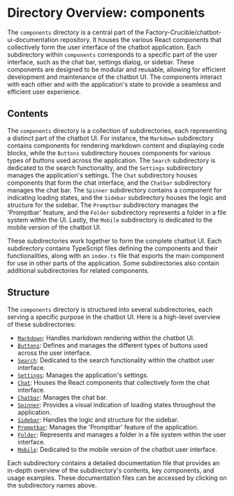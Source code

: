 
# Directory Overview: components

The `components` directory is a central part of the Factory-Crucible/chatbot-ui-documentation repository. It houses the various React components that collectively form the user interface of the chatbot application. Each subdirectory within `components` corresponds to a specific part of the user interface, such as the chat bar, settings dialog, or sidebar. These components are designed to be modular and reusable, allowing for efficient development and maintenance of the chatbot UI. The components interact with each other and with the application's state to provide a seamless and efficient user experience.

## Contents

The `components` directory is a collection of subdirectories, each representing a distinct part of the chatbot UI. For instance, the `Markdown` subdirectory contains components for rendering markdown content and displaying code blocks, while the `Buttons` subdirectory houses components for various types of buttons used across the application. The `Search` subdirectory is dedicated to the search functionality, and the `Settings` subdirectory manages the application's settings. The `Chat` subdirectory houses components that form the chat interface, and the `Chatbar` subdirectory manages the chat bar. The `Spinner` subdirectory contains a component for indicating loading states, and the `Sidebar` subdirectory houses the logic and structure for the sidebar. The `Promptbar` subdirectory manages the 'Promptbar' feature, and the `Folder` subdirectory represents a folder in a file system within the UI. Lastly, the `Mobile` subdirectory is dedicated to the mobile version of the chatbot UI.

These subdirectories work together to form the complete chatbot UI. Each subdirectory contains TypeScript files defining the components and their functionalities, along with an `index.ts` file that exports the main component for use in other parts of the application. Some subdirectories also contain additional subdirectories for related components.

## Structure

The `components` directory is structured into several subdirectories, each serving a specific purpose in the chatbot UI. Here is a high-level overview of these subdirectories:

- [`Markdown`](./Markdown.md): Handles markdown rendering within the chatbot UI.
- [`Buttons`](./Buttons.md): Defines and manages the different types of buttons used across the user interface.
- [`Search`](./Search.md): Dedicated to the search functionality within the chatbot user interface.
- [`Settings`](./Settings.md): Manages the application's settings.
- [`Chat`](./Chat.md): Houses the React components that collectively form the chat interface.
- [`Chatbar`](./Chatbar.md): Manages the chat bar.
- [`Spinner`](./Spinner.md): Provides a visual indication of loading states throughout the application.
- [`Sidebar`](./Sidebar.md): Handles the logic and structure for the sidebar.
- [`Promptbar`](./Promptbar.md): Manages the 'Promptbar' feature of the application.
- [`Folder`](./Folder.md): Represents and manages a folder in a file system within the user interface.
- [`Mobile`](./Mobile.md): Dedicated to the mobile version of the chatbot user interface.

Each subdirectory contains a detailed documentation file that provides an in-depth overview of the subdirectory's contents, key components, and usage examples. These documentation files can be accessed by clicking on the subdirectory names above.
